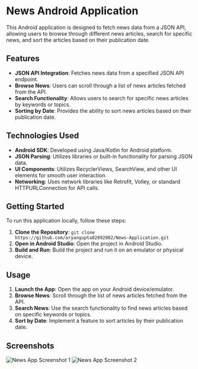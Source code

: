 # News Android Application

This Android application is designed to fetch news data from a JSON API, allowing users to browse through different news articles, search for specific news, and sort the articles based on their publication date.

## Features

- **JSON API Integration**: Fetches news data from a specified JSON API endpoint.
- **Browse News**: Users can scroll through a list of news articles fetched from the API.
- **Search Functionality**: Allows users to search for specific news articles by keywords or topics.
- **Sorting by Date**: Provides the ability to sort news articles based on their publication date.

## Technologies Used

- **Android SDK**: Developed using Java/Kotlin for Android platform.
- **JSON Parsing**: Utilizes libraries or built-in functionality for parsing JSON data.
- **UI Components**: Utilizes RecyclerViews, SearchView, and other UI elements for smooth user interaction.
- **Networking**: Uses network libraries like Retrofit, Volley, or standard HTTPURLConnection for API calls.

## Getting Started

To run this application locally, follow these steps:

1. **Clone the Repository**: `git clone https://github.com/aryangupta02092002/News-Application.git`
2. **Open in Android Studio**: Open the project in Android Studio.
3. **Build and Run**: Build the project and run it on an emulator or physical device.

## Usage

1. **Launch the App**: Open the app on your Android device/emulator.
2. **Browse News**: Scroll through the list of news articles fetched from the API.
3. **Search News**: Use the search functionality to find news articles based on specific keywords or topics.
4. **Sort by Date**: Implement a feature to sort articles by their publication date.

## Screenshots

![News App Screenshot 1](link-to-screenshot1.png)
![News App Screenshot 2](link-to-screenshot2.png)
